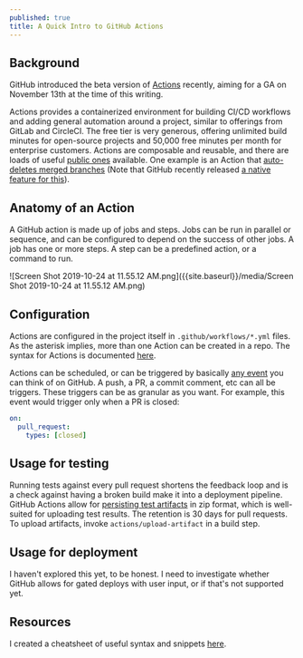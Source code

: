 ```yaml
---
published: true
title: A Quick Intro to GitHub Actions
---
```

## Background

GitHub introduced the beta version of [Actions](https://github.com/features/actions) recently, aiming for a GA on November 13th at the time of this writing.

Actions provides a containerized environment for building CI/CD workflows and adding general automation around a project, similar to offerings from GitLab and CircleCI. The free tier is very generous, offering unlimited build minutes for open-source projects and 50,000 free minutes per month for enterprise customers. Actions are composable and reusable, and there are loads of useful [public ones](https://github.com/sdras/awesome-actions) available. One example is an Action that [auto-deletes merged branches](https://github-actions.netlify.com/a-branch-cleanup) (Note that GitHub recently released [a native feature for this](https://help.github.com/en/github/administering-a-repository/managing-the-automatic-deletion-of-branches)).

## Anatomy of an Action

A GitHub action is made up of jobs and steps. Jobs can be run in parallel or sequence, and can be configured to depend on the success of other jobs. A job has one or more steps. A step can be a predefined action, or a command to run.

![Screen Shot 2019-10-24 at 11.55.12 AM.png]({{site.baseurl}}/media/Screen Shot 2019-10-24 at 11.55.12 AM.png)

## Configuration

Actions are configured in the project itself in `.github/workflows/*.yml` files. As the asterisk implies, more than one Action can be created in a repo. The syntax for Actions is documented [here](https://help.github.com/en/github/automating-your-workflow-with-github-actions/workflow-syntax-for-github-actions#jobsjob_idenv).

Actions can be scheduled, or can be triggered by basically [any event](https://help.github.com/en/github/automating-your-workflow-with-github-actions/events-that-trigger-workflows) you can think of on GitHub. A push, a PR, a commit comment, etc can all be triggers. These triggers can be as granular as you want. For example, this event would trigger only when a PR is closed:

```yaml
on: 
  pull_request:
    types: [closed]
```

## Usage for testing

Running tests against every pull request shortens the feedback loop and is a check against having a broken build make it into a deployment pipeline. GitHub Actions allow for [persisting test artifacts](https://help.github.com/en/github/automating-your-workflow-with-github-actions/persisting-workflow-data-using-artifacts) in zip format, which is well-suited for uploading test results. The retention is 30 days for pull requests. To upload artifacts, invoke `actions/upload-artifact` in a build step.

## Usage for deployment

I haven't explored this yet, to be honest. I need to investigate whether GitHub allows for gated deploys with user input, or if that's not supported yet.

## Resources

I created a cheatsheet of useful syntax and snippets [here](https://gist.github.com/davidmerrick/15ec0d6cd8e6b25113aa16dd02cb8ea9).

